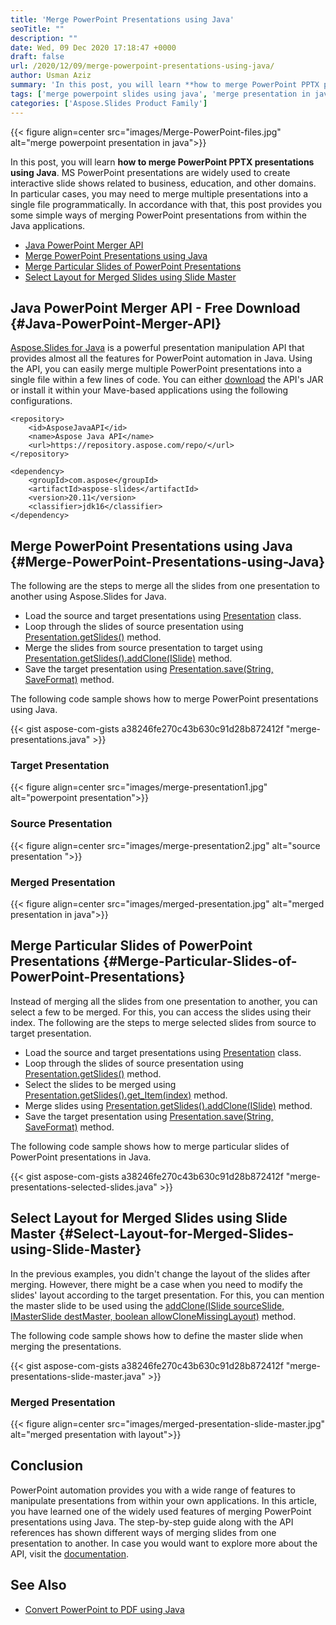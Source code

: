 ```yaml
---
title: 'Merge PowerPoint Presentations using Java'
seoTitle: ""
description: ""
date: Wed, 09 Dec 2020 17:18:47 +0000
draft: false
url: /2020/12/09/merge-powerpoint-presentations-using-java/
author: Usman Aziz
summary: 'In this post, you will learn **how to merge PowerPoint PPTX presentations using Java**. MS PowerPoint presentations are widely used to create interactive slide shows related to business, education, and other domains. In particular cases, you may need to merge multiple presentations into a single file programmatically. In accordance with that, this post provides you some simple ways of merging PowerPoint presentations from within the Java applications.'
tags: ['merge powerpoint slides using java', 'merge presentation in java']
categories: ['Aspose.Slides Product Family']
---
```




{{< figure align=center src="images/Merge-PowerPoint-files.jpg" alt="merge powerpoint presentation in java">}}


In this post, you will learn **how to merge PowerPoint PPTX presentations using Java**. MS PowerPoint presentations are widely used to create interactive slide shows related to business, education, and other domains. In particular cases, you may need to merge multiple presentations into a single file programmatically. In accordance with that, this post provides you some simple ways of merging PowerPoint presentations from within the Java applications.

*   [Java PowerPoint Merger API][1]
*   [Merge PowerPoint Presentations using Java][2]
*   [Merge Particular Slides of PowerPoint Presentations][3]
*   [Select Layout for Merged Slides using Slide Master][4]

## Java PowerPoint Merger API - Free Download {#Java-PowerPoint-Merger-API}

[Aspose.Slides for Java][5] is a powerful presentation manipulation API that provides almost all the features for PowerPoint automation in Java. Using the API, you can easily merge multiple PowerPoint presentations into a single file within a few lines of code. You can either [download][6] the API's JAR or install it within your Mave-based applications using the following configurations.

```
<repository>
    <id>AsposeJavaAPI</id>
    <name>Aspose Java API</name>
    <url>https://repository.aspose.com/repo/</url>
</repository>
```
```
<dependency>
    <groupId>com.aspose</groupId>
    <artifactId>aspose-slides</artifactId>
    <version>20.11</version>
    <classifier>jdk16</classifier>
</dependency>
```

## Merge PowerPoint Presentations using Java {#Merge-PowerPoint-Presentations-using-Java}

The following are the steps to merge all the slides from one presentation to another using Aspose.Slides for Java.

*   Load the source and target presentations using [Presentation][7] class.
*   Loop through the slides of source presentation using [Presentation.getSlides()][8] method.
*   Merge the slides from source presentation to target using [Presentation.getSlides().addClone(ISlide)][9] method.
*   Save the target presentation using [Presentation.save(String, SaveFormat)][10] method.

The following code sample shows how to merge PowerPoint presentations using Java.

{{< gist aspose-com-gists a38246fe270c43b630c91d28b872412f "merge-presentations.java" >}}

### Target Presentation



{{< figure align=center src="images/merge-presentation1.jpg" alt="powerpoint presentation">}}


### Source Presentation



{{< figure align=center src="images/merge-presentation2.jpg" alt="source presentation ">}}


### Merged Presentation



{{< figure align=center src="images/merged-presentation.jpg" alt="merged presentation in java">}}


## Merge Particular Slides of PowerPoint Presentations {#Merge-Particular-Slides-of-PowerPoint-Presentations}

Instead of merging all the slides from one presentation to another, you can select a few to be merged. For this, you can access the slides using their index. The following are the steps to merge selected slides from source to target presentation.

*   Load the source and target presentations using [Presentation][11] class.
*   Loop through the slides of source presentation using [Presentation.getSlides()][12] method.
*   Select the slides to be merged using [Presentation.getSlides().get\_Item(index)][13] method.
*   Merge slides using [Presentation.getSlides().addClone(ISlide)][14] method.
*   Save the target presentation using [Presentation.save(String, SaveFormat)][15] method.

The following code sample shows how to merge particular slides of PowerPoint presentations in Java.

{{< gist aspose-com-gists a38246fe270c43b630c91d28b872412f "merge-presentations-selected-slides.java" >}}

## Select Layout for Merged Slides using Slide Master {#Select-Layout-for-Merged-Slides-using-Slide-Master}

In the previous examples, you didn't change the layout of the slides after merging. However, there might be a case when you need to modify the slides' layout according to the target presentation. For this, you can mention the master slide to be used using the [addClone(ISlide sourceSlide, IMasterSlide destMaster, boolean allowCloneMissingLayout)][16] method.

The following code sample shows how to define the master slide when merging the presentations.

{{< gist aspose-com-gists a38246fe270c43b630c91d28b872412f "merge-presentations-slide-master.java" >}}

### Merged Presentation



{{< figure align=center src="images/merged-presentation-slide-master.jpg" alt="merged presentation with layout">}}


## Conclusion

PowerPoint automation provides you with a wide range of features to manipulate presentations from within your own applications. In this article, you have learned one of the widely used features of merging PowerPoint presentations using Java. The step-by-step guide along with the API references has shown different ways of merging slides from one presentation to another. In case you would want to explore more about the API, visit the [documentation][17].

## See Also

*   [Convert PowerPoint to PDF using Java][18]




[1]: #Java-PowerPoint-Merger-API
[2]: #Merge-PowerPoint-Presentations-using-Java
[3]: #Merge-Particular-Slides-of-PowerPoint-Presentations
[4]: #Select-Layout-for-Merged-Slides-using-Slide-Master
[5]: https://products.aspose.com/slides/java
[6]: https://downloads.aspose.com/slides/java
[7]: https://apireference.aspose.com/slides/java/com.aspose.slides/Presentation
[8]: https://apireference.aspose.com/slides/java/com.aspose.slides/Presentation#getSlides--
[9]: https://apireference.aspose.com/slides/java/com.aspose.slides/ISlideCollection#addClone-com.aspose.slides.ISlide-
[10]: https://apireference.aspose.com/slides/java/com.aspose.slides/Presentation#save-java.lang.String-int-
[11]: https://apireference.aspose.com/slides/java/com.aspose.slides/Presentation
[12]: https://apireference.aspose.com/slides/java/com.aspose.slides/Presentation#getSlides--
[13]: https://apireference.aspose.com/slides/java/com.aspose.slides/ISlideCollection#get_Item-int-
[14]: https://apireference.aspose.com/slides/java/com.aspose.slides/ISlideCollection#addClone-com.aspose.slides.ISlide-
[15]: https://apireference.aspose.com/slides/java/com.aspose.slides/Presentation#save-java.lang.String-int-
[16]: https://apireference.aspose.com/slides/java/com.aspose.slides/ISlideCollection#addClone-com.aspose.slides.ISlide-com.aspose.slides.IMasterSlide-boolean-
[17]: https://docs.aspose.com/slides/java/
[18]: https://blog.aspose.com/2019/12/31/convert-powerpoint-ppt-pptx-to-pdf-in-java-using-aspose-slides/





